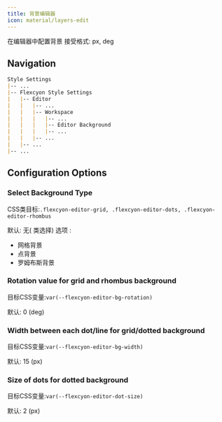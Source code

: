 ```yaml
---
title: 背景编辑器
icon: material/layers-edit
---
```


在编辑器中配置背景
接受格式: px, deg

## Navigation

```md
Style Settings
|-- ...
|-- Flexcyon Style Settings
|   |-- Editor
|   |   |-- ...
|   |   |-- Workspace
|   |   |   |-- ...
|   |   |   |-- Editor Background
|   |   |   |-- ...
|   |   |-- ...
|   |-- ...
|-- ...
```

## Configuration Options

### Select Background Type

CSS类目标:`.flexcyon-editor-grid, .flexcyon-editor-dots, .flexcyon-editor-rhombus`

默认: 无( 类选择)
选项 :

- 网格背景
- 点背景
- 罗姆布斯背景

### Rotation value for grid and rhombus background

目标CSS变量:`var(--flexcyon-editor-bg-rotation)`

默认: 0 (deg)

### Width between each dot/line for grid/dotted background

目标CSS变量:`var(--flexcyon-editor-bg-width)`

默认: 15 (px)

### Size of dots for dotted background

目标CSS变量:`var(--flexcyon-editor-dot-size)`

默认: 2 (px)

